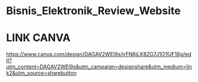 # Bisnis_Elektronik_Review_Website

# LINK CANVA

https://www.canva.com/design/DAGAV2WEl9s/jrFN6jLK8ZG7J1O1fJF18g/edit?utm_content=DAGAV2WEl9s&utm_campaign=designshare&utm_medium=link2&utm_source=sharebutton   
